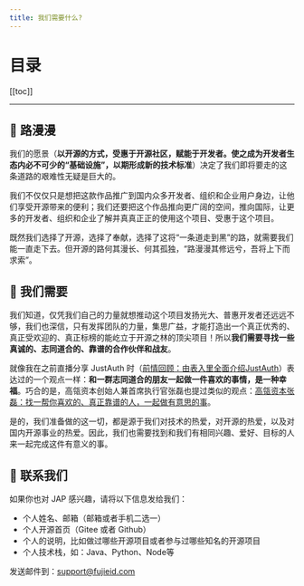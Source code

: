 ```yaml
---
title: 我们需要什么?
---
```


# 目录

[[toc]]

----

## :ocean: 路漫漫

我们的愿景（**以开源的方式，受惠于开源社区，赋能于开发者。使之成为开发者生态内必不可少的“基础设施”，以期形成新的技术标准**）决定了我们即将要走的这条道路的艰难性无疑是巨大的。

我们不仅仅只是想把这款作品推广到国内众多开发者、组织和企业用户身边，让他们享受开源带来的便利；我们还要把这个作品推向更广阔的空间，推向国际，让更多的开发者、组织和企业了解并真真正正的使用这个项目、受惠于这个项目。

既然我们选择了开源，选择了奉献，选择了这将“一条道走到黑”的路，就需要我们能一直走下去。但开源的路何其漫长、何其孤独，“路漫漫其修远兮，吾将上下而求索”。

## :memo: 我们需要

我们知道，仅凭我们自己的力量就想推动这个项目发扬光大、普惠开发者还远远不够，我们也深信，只有发挥团队的力量，集思广益，才能打造出一个真正优秀的、真正受欢迎的、真正标榜的能屹立于开源之林的顶尖项目！所以**我们需要寻找一些真诚的、志同道合的、靠谱的合作伙伴和战友**。

就像我在之前直播分享 JustAuth 时（[前情回顾：由表入里全面介绍JustAuth](https://mp.weixin.qq.com/s?__biz=MzA3NDk3OTIwMg==&mid=2450633229&idx=1&sn=aac499ef4e1edcaf16fa0971b3ee7bbe&chksm=889290e0bfe519f604f113b8e65d8d8dc51b980d556a4914df0a8c9819be6c87fbfdbab4c0f0&token=1768532113&lang=zh_CN)）表达过的一个观点一样：**和一群志同道合的朋友一起做一件喜欢的事情，是一种幸福**。巧合的是，高瓴资本创始人兼首席执行官张磊也提过类似的观点：[高瓴资本张磊：找一帮你喜欢的、真正靠谱的人，一起做有意思的事](https://mp.weixin.qq.com/s?__biz=MzA4MjAxODMzMA==&mid=2653210413&idx=1&sn=38fb07804651a182c4caca4efc56988c&chksm=845c4e58b32bc74e66335bc9e0dcfd1e707d57e78ef73f22f38a861a17c06fb7be2623a2df94&mpshare=1&scene=1&srcid=0729Wf8JqGZu3nQcXxhddSP2&sharer_sharetime=1595953306281&sharer_shareid=a90867cd44dee483b630d9605ff8edb1&key=1682b2315ca9ee49721fea78b3492a605828eecc2c50fdbcb2ca23ec2e3c24703185ff9c7d7141714fb71b8f77f2fc6953fecc8b12fe457e51c32ba2808fc319b8554965159d7e96784b0bb52dba0d91&ascene=1&uin=MjU0OTIwOTc1&devicetype=Windows+10+x64&version=62090529&lang=zh_CN&exportkey=Ad+81LzZFGTnSl2Oedf1sOs=&pass_ticket=9W63ggbp8Or3ERgsQyga9Ow0UTHQcZYPxj7LTHt0fqI=)。

是的，我们准备做的这一切，都是源于我们对技术的热爱，对开源的热爱，以及对国内开源事业的热爱。因此，我们也需要找到和我们有相同兴趣、爱好、目标的人来一起完成这件有意义的事。

## :email: 联系我们

如果你也对 JAP 感兴趣，请将以下信息发给我们：
- 个人姓名、邮箱（邮箱或者手机二选一）
- 个人开源首页（Gitee 或者 Github）
- 个人的说明，比如做过哪些开源项目或者参与过哪些知名的开源项目
- 个人技术栈，如：Java、Python、Node等

发送邮件到：[support@fujieid.com](mailto:support@fujieid.com)
